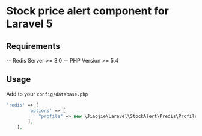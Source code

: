 Stock price alert component for Laravel 5
===
## Requirements

-- Redis Server >= 3.0
-- PHP Version >= 5.4

## Usage

Add to your `config/database.php`
```php
'redis' => [
        'options' => [
            "profile" => new \Jiaojie\Laravel\StockAlert\Predis\Profile(),
        ],
    ],
```